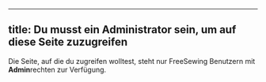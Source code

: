 ***

## title: Du musst ein Administrator sein, um auf diese Seite zuzugreifen

Die Seite, auf die du zugreifen wolltest, steht nur FreeSewing Benutzern mit **Admin**rechten zur Verfügung.
